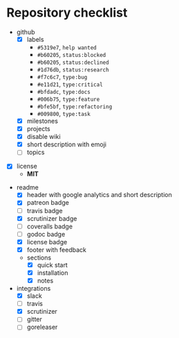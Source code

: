# Repository checklist

- github
  - [x] labels
    - `#5319e7`, `help wanted`
    - `#b60205`, `status:blocked`
    - `#b60205`, `status:declined`
    - `#1d76db`, `status:research`
    - `#f7c6c7`, `type:bug`
    - `#e11d21`, `type:critical`
    - `#bfdadc`, `type:docs`
    - `#006b75`, `type:feature`
    - `#bfe5bf`, `type:refactoring`
    - `#009800`, `type:task`
  - [x] milestones
  - [x] projects
  - [x] disable wiki
  - [x] short description with emoji
  - [ ] topics
- [x] license
  - **MIT**
- readme
  - [x] header with google analytics and short description
  - [x] patreon badge
  - [ ] travis badge
  - [x] scrutinizer badge
  - [ ] coveralls badge
  - [ ] godoc badge
  - [x] license badge
  - [x] footer with feedback
  - sections
    - [x] quick start
    - [x] installation
    - [x] notes
- integrations
  - [x] slack
  - [ ] travis
  - [x] scrutinizer
  - [ ] gitter
  - [ ] goreleaser
